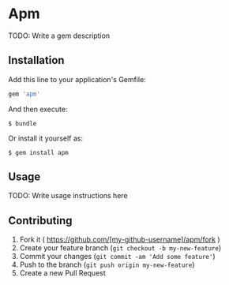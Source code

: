 # Apm

TODO: Write a gem description

## Installation

Add this line to your application's Gemfile:

```ruby
gem 'apm'
```

And then execute:

    $ bundle

Or install it yourself as:

    $ gem install apm

## Usage

TODO: Write usage instructions here

## Contributing

1. Fork it ( https://github.com/[my-github-username]/apm/fork )
2. Create your feature branch (`git checkout -b my-new-feature`)
3. Commit your changes (`git commit -am 'Add some feature'`)
4. Push to the branch (`git push origin my-new-feature`)
5. Create a new Pull Request
